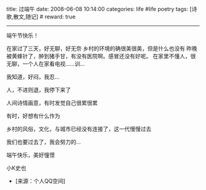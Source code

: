 title: 过端午 
date: 2008-06-08 10:14:00
categories: life #life poetry
tags: [诗歌,散文,随记]  # <!--more-->
reward: true

---


端午节快乐！

在家过了三天，好无聊，好无奈
乡村的环境的确很美很美，但是什么也没有
昨晚被黄蜂针了，肿到猪手甘，有没有医院啊。感冒还没有好呢。
在家里不懂人，很无聊，一个人在家看电视……训…

<!--more-->

我知道，好闷，我忍…

人，不进则退，我停下来了

人间诗情画意，有时发觉自己很累很累

有时，好想有什么作为

乡村的风俗，文化，与城市已经没有连接了，这一代慢慢过去

我们也要过去了，我会努力的…


端午快乐，美好憧憬





小K史也



- [来源：个人QQ空间]
